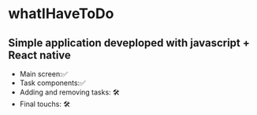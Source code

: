 # whatIHaveToDo
## Simple application deveploped with javascript +  React native 

* Main screen:✅
* Task components:✅
* Adding and removing tasks: 🛠
* Final touchs: 🛠


